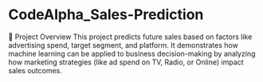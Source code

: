 # CodeAlpha_Sales-Prediction
📌 Project Overview  This project predicts future sales based on factors like advertising spend, target segment, and platform. It demonstrates how machine learning can be applied to business decision-making by analyzing how marketing strategies (like ad spend on TV, Radio, or Online) impact sales outcomes.
